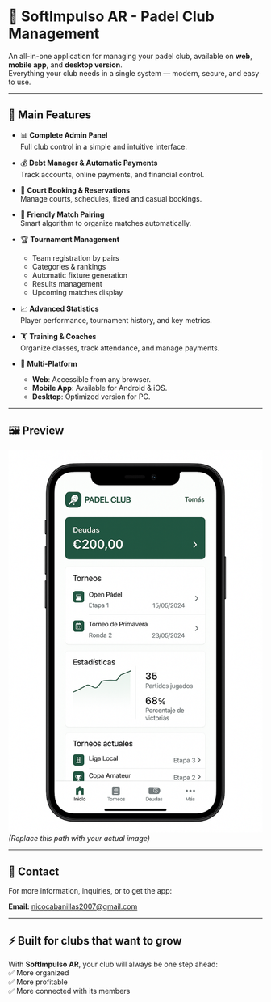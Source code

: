 # 🏓 SoftImpulso AR - Padel Club Management

An all-in-one application for managing your padel club, available on **web**, **mobile app**, and **desktop version**.  
Everything your club needs in a single system — modern, secure, and easy to use.

---

## 🚀 Main Features

- 📊 **Complete Admin Panel**  
  Full club control in a simple and intuitive interface.

- 💰 **Debt Manager & Automatic Payments**  
  Track accounts, online payments, and financial control.

- 📅 **Court Booking & Reservations**  
  Manage courts, schedules, fixed and casual bookings.

- 🎾 **Friendly Match Pairing**  
  Smart algorithm to organize matches automatically.

- 🏆 **Tournament Management**  
  - Team registration by pairs  
  - Categories & rankings  
  - Automatic fixture generation  
  - Results management  
  - Upcoming matches display  

- 📈 **Advanced Statistics**  
  Player performance, tournament history, and key metrics.

- 🏋️ **Training & Coaches**  
  Organize classes, track attendance, and manage payments.

- 📲 **Multi-Platform**  
  - **Web**: Accessible from any browser.  
  - **Mobile App**: Available for Android & iOS.  
  - **Desktop**: Optimized version for PC.  

---

## 🖼️ Preview

![App Preview](assets/PadelClub.png)  
*(Replace this path with your actual image)*

---

## 📧 Contact

For more information, inquiries, or to get the app:  

**Email:** [nicocabanillas2007@gmail.com](mailto:nicocabanillas2007@gmail.com)

---

## ⚡ Built for clubs that want to grow

With **SoftImpulso AR**, your club will always be one step ahead:  
✅ More organized  
✅ More profitable  
✅ More connected with its members
